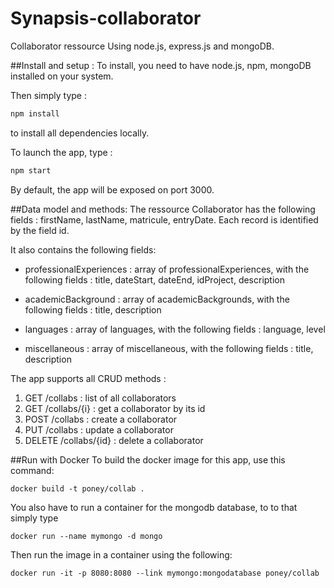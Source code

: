 # Synapsis-collaborator

Collaborator ressource Using node.js, express.js and mongoDB.

##Install and setup : 
To install, you need to have node.js, npm, mongoDB installed on your system.

Then simply type :
```bash
npm install
```
to install all dependencies locally.

To launch the app, type :
```bash
npm start
```
By default, the app will be exposed on port 3000.

##Data model and methods:
The ressource Collaborator has the following fields : firstName, lastName, matricule, entryDate. Each record is identified by the field id.

It also contains the following fields:
* professionalExperiences : array of professionalExperiences, with the following fields : title, dateStart, dateEnd, idProject, description

* academicBackground : array of academicBackgrounds, with the following fields : title, description

* languages : array of languages, with the following fields : language, level

* miscellaneous : array of miscellaneous, with the following fields : title, description


The app supports all CRUD methods : 

1. GET /collabs : list of all collaborators
2. GET /collabs/{i} : get a collaborator by its id
3. POST /collabs : create a collaborator
4. PUT /collabs : update a collaborator
5. DELETE /collabs/{id} : delete a collaborator

##Run with Docker
To build the docker image for this app, use this command:
```
docker build -t poney/collab .
```

You also have to run a container for the mongodb database, to to that simply type 
```
docker run --name mymongo -d mongo
```

Then run the image in a container using the following:
```
docker run -it -p 8080:8080 --link mymongo:mongodatabase poney/collab
```
